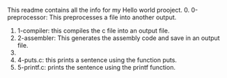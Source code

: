 This readme contains all the info for my Hello world prooject.
0. 0-preprocessor: This preprocesses a file into another output.
1. 1-compiler: this compiles the c file into an output file.
2. 2-assembler: This generates the assembly code  and save in an output file.
3.
4. 4-puts.c: this prints a sentence using the function puts.
5. 5-printf.c: prints the sentence using the printf function.
